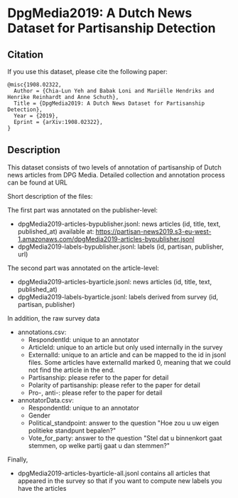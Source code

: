 # DpgMedia2019: A Dutch News Dataset for Partisanship Detection

## Citation

If you use this dataset, please cite the following paper:

```
@misc{1908.02322,
  Author = {Chia-Lun Yeh and Babak Loni and Mariëlle Hendriks and Henrike Reinhardt and Anne Schuth},
  Title = {DpgMedia2019: A Dutch News Dataset for Partisanship Detection},
  Year = {2019},
  Eprint = {arXiv:1908.02322},
}
```

## Description

This dataset consists of two levels of annotation of partisanship of Dutch news articles from DPG Media.
Detailed collection and annotation process can be found at URL

Short description of the files:

The first part was annotated on the publisher-level:
- dpgMedia2019-articles-bypublisher.jsonl: news articles (id, title, text, published_at)
  available at: https://partisan-news2019.s3-eu-west-1.amazonaws.com/dpgMedia2019-articles-bypublisher.jsonl
- dpgMedia2019-labels-bypublisher.jsonl: labels (id, partisan, publisher, url)

The second part was annotated on the article-level:
- dpgMedia2019-articles-byarticle.jsonl: news articles (id, title, text, published_at)
- dpgMedia2019-labels-byarticle.jsonl: labels derived from survey (id, partisan, publisher)


In addition, the raw survey data
- annotations.csv: 
  - RespondentId: unique to an annotator
  - ArticleId: unique to an article but only used internally in the survey
  - ExternalId: unique to an article and can be mapped to the id in jsonl files. Some articles have externalId marked 0, meaning that we could not find the article in the end.
  - Partisanship: please refer to the paper for detail
  - Polarity of partisanship: please refer to the paper for detail
  - Pro-, anti-: please refer to the paper for detail
- annotatorData.csv: 
  - RespondentId: unique to an annotator
  - Gender
  - Political_standpoint: answer to the question "Hoe zou u uw eigen politieke standpunt bepalen?"
  - Vote_for_party: answer to the question "Stel dat u binnenkort gaat stemmen, op welke partij gaat u dan stemmen?"
  
Finally, 
- dpgMedia2019-articles-byarticle-all.jsonl contains all articles that appeared in the survey so that if you want to compute new labels you have the articles


